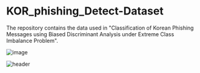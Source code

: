 # KOR_phishing_Detect-Dataset

The repository contains the data used in "Classification of Korean Phishing Messages using Biased Discriminant Analysis under Extreme Class Imbalance Problem".


![image](https://github.com/Ez-Sy01/KOR_spam_Detect-Dataset/assets/66240545/4c56f1c9-3187-48b3-84cf-3d400aaca5f5)

![header](https://capsule-render.vercel.app/api?type=wave&color=auto&height=300&section=header&text=capsule%20render&fontSize=90)
